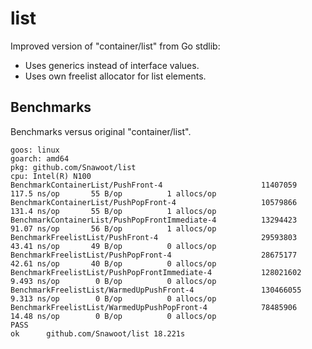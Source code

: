 # list

Improved version of "container/list" from Go stdlib:

* Uses generics instead of interface values.
* Uses own freelist allocator for list elements.

## Benchmarks

Benchmarks versus original "container/list".

```
goos: linux
goarch: amd64
pkg: github.com/Snawoot/list
cpu: Intel(R) N100
BenchmarkContainerList/PushFront-4                     	11407059	        117.5 ns/op	      55 B/op	       1 allocs/op
BenchmarkContainerList/PushPopFront-4                  	10579866	        131.4 ns/op	      55 B/op	       1 allocs/op
BenchmarkContainerList/PushPopFrontImmediate-4         	13294423	        91.07 ns/op	      56 B/op	       1 allocs/op
BenchmarkFreelistList/PushFront-4                      	29593803	        43.41 ns/op	      49 B/op	       0 allocs/op
BenchmarkFreelistList/PushPopFront-4                   	28675177	        42.61 ns/op	      40 B/op	       0 allocs/op
BenchmarkFreelistList/PushPopFrontImmediate-4          	128021602	        9.493 ns/op	       0 B/op	       0 allocs/op
BenchmarkFreelistList/WarmedUpPushFront-4              	130466055	        9.313 ns/op	       0 B/op	       0 allocs/op
BenchmarkFreelistList/WarmedUpPushPopFront-4           	78485906	        14.48 ns/op	       0 B/op	       0 allocs/op
PASS
ok  	github.com/Snawoot/list	18.221s
```
